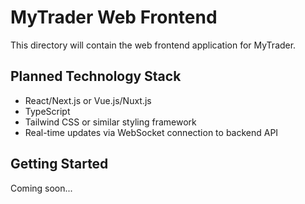 # MyTrader Web Frontend

This directory will contain the web frontend application for MyTrader.

## Planned Technology Stack

- React/Next.js or Vue.js/Nuxt.js
- TypeScript
- Tailwind CSS or similar styling framework
- Real-time updates via WebSocket connection to backend API

## Getting Started

Coming soon...